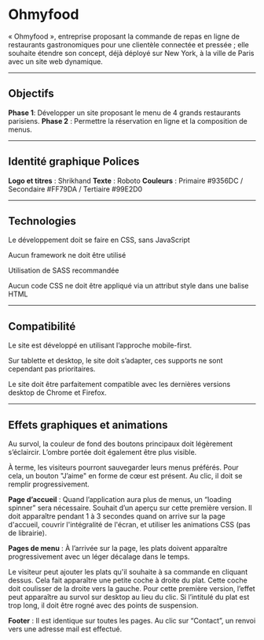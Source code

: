 # Ohmyfood

« Ohmyfood », entreprise proposant la commande de repas en ligne de restaurants gastronomiques pour une clientèle connectée et pressée ; elle souhaite étendre son concept, déjà déployé sur New York, à la ville de Paris avec un site web dynamique.

-------------
## Objectifs 
**Phase 1**: Développer un site proposant le menu de 4 grands restaurants parisiens. 
**Phase 2** : Permettre la réservation en ligne et la composition de menus.

-------------
## Identité graphique Polices 

**Logo et titres** : Shrikhand 
**Texte** : Roboto 
**Couleurs** : Primaire #9356DC / Secondaire #FF79DA / Tertiaire #99E2D0

-------------
## Technologies 

Le développement doit se faire en CSS, sans JavaScript

Aucun framework ne doit être utilisé

Utilisation de SASS recommandée 

Aucun code CSS ne doit être appliqué via un attribut style dans une balise HTML

-------------
## Compatibilité

Le site est développé en utilisant l’approche mobile-first. 

Sur tablette et desktop, le site doit s’adapter, ces supports ne sont cependant pas prioritaires.

Le site doit être parfaitement compatible avec les dernières versions desktop de Chrome et Firefox.

-------------
## Effets graphiques et animations

Au survol, la couleur de fond des boutons principaux doit légèrement s’éclaircir. L’ombre portée doit également être plus visible. 

À terme, les visiteurs pourront sauvegarder leurs menus préférés. Pour cela, un bouton "J’aime" en forme de cœur est présent. Au clic, il doit se remplir progressivement.

**Page d’accueil** : Quand l’application aura plus de menus, un “loading spinner” sera nécessaire. Souhait d’un aperçu sur cette première version. Il doit apparaître pendant 1 à 3 secondes quand on arrive sur la page d'accueil, couvrir l'intégralité de l'écran, et utiliser les animations CSS (pas de librairie).

**Pages de menu** : À l’arrivée sur la page, les plats doivent apparaître progressivement avec un léger décalage dans le temps. 

Le visiteur peut ajouter les plats qu'il souhaite à sa commande en cliquant dessus. Cela fait apparaître une petite coche à droite du plat. Cette coche doit coulisser de la droite vers la gauche. Pour cette première version, l’effet peut apparaître au survol sur desktop au lieu du clic. Si l’intitulé du plat est trop long, il doit être rogné avec des points de suspension.

**Footer** : Il est identique sur toutes les pages. Au clic sur “Contact”, un renvoi vers une adresse mail est effectué.


